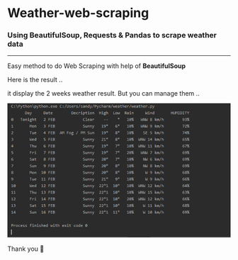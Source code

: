 # Weather-web-scraping
<h3>Using BeautifulSoup, Requests & Pandas to scrape weather data</h3>
<hr />

Easy method to do Web Scraping with help of <strong>BeautifulSoup</strong>

Here is the result ..

it display the 2 weeks weather result. But you can manage them ..

<img src="result.png" alt="result" />

Thank you 💖
